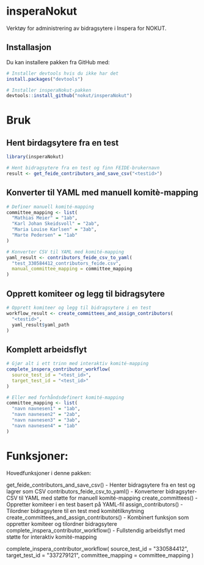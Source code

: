 # insperaNokut

Verktøy for administrering av bidragsytere i Inspera for NOKUT.

## Installasjon

Du kan installere pakken fra GitHub med:

```r
# Installer devtools hvis du ikke har det
install.packages("devtools")

# Installer insperaNokut-pakken
devtools::install_github("nokut/insperaNokut")

```

# Bruk
## Hent birdagsytere fra en test
```r
library(insperaNokut)

# Hent bidragsytere fra en test og finn FEIDE-brukernavn
result <- get_feide_contributors_and_save_csv("<testid>")
```

## Konverter til YAML med manuell komitè-mapping
```r
# Definer manuell komité-mapping
committee_mapping <- list(
  "Mathias Meier" = "1ab",
  "Karl Johan Skeidsvoll" = "2ab",
  "Maria Louise Karlsen" = "3ab",
  "Marte Pedersen" = "1ab"
)

# Konverter CSV til YAML med komité-mapping
yaml_result <- contributors_feide_csv_to_yaml(
  "test_330584412_contributors_feide.csv",
  manual_committee_mapping = committee_mapping
)
```

## Opprett komiteer og legg til bidragsytere
```r
# Opprett komiteer og legg til bidragsytere i en test
workflow_result <- create_committees_and_assign_contributors(
  "<testid>",
  yaml_result$yaml_path
)
```

## Komplett arbeidsflyt
```r
# Gjør alt i ett trinn med interaktiv komité-mapping
complete_inspera_contributor_workflow(
  source_test_id = "<test_id>",
  target_test_id = "<test_id>"
)

# Eller med forhåndsdefinert komité-mapping
committee_mapping <- list(
  "navn navnesen1" = "1ab",
  "navn navnesen2" = "2ab",
  "navn navnesen3" = "3ab",
  "navn navnesen4" = "1ab"
)
```

# Funksjoner:
Hovedfunksjoner i denne pakken:

get_feide_contributors_and_save_csv() - Henter bidragsytere fra en test og lagrer som CSV
contributors_feide_csv_to_yaml() - Konverterer bidragsyter-CSV til YAML med støtte for manuell komité-mapping
create_committees() - Oppretter komiteer i en test basert på YAML-fil
assign_contributors() - Tilordner bidragsytere til en test med komitétilknytning
create_committees_and_assign_contributors() - Kombinert funksjon som oppretter komiteer og tilordner bidragsytere
complete_inspera_contributor_workflow() - Fullstendig arbeidsflyt med støtte for interaktiv komité-mapping

complete_inspera_contributor_workflow(
  source_test_id = "330584412",
  target_test_id = "337279121",
  committee_mapping = committee_mapping
)
```


